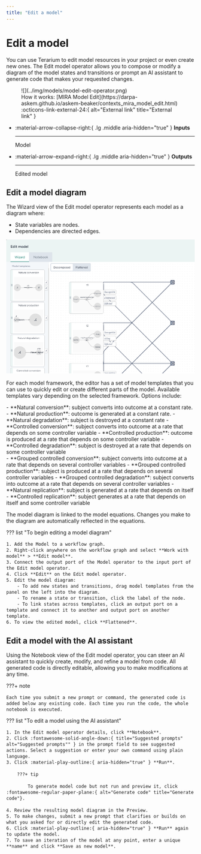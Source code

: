 ```yaml
---
title: "Edit a model"
---
```


# Edit a model

You can use Terarium to edit model resources in your project or even create new ones. The Edit model operator allows you to compose or modify a diagram of the model states and transitions or prompt an AI assistant to generate code that makes your requested changes.

<figure markdown>
![](../img/models/model-edit-operator.png)
<figcaption markdown>How it works: [MIRA Model Edit](https://darpa-askem.github.io/askem-beaker/contexts_mira_model_edit.html) :octicons-link-external-24:{ alt="External link" title="External link" }</figcaption> 
</figure>

<div class="grid cards" markdown>

-   :material-arrow-collapse-right:{ .lg .middle aria-hidden="true" } __Inputs__

    ---

    Model

-   :material-arrow-expand-right:{ .lg .middle aria-hidden="true" } __Outputs__

    ---

    Edited model

</div>

## Edit a model diagram

The Wizard view of the Edit model operator represents each model as a diagram where:

- State variables are nodes.
- Dependencies are directed edges. 

![Diagram showing the connected states and transitions in a SIR model](../img/models/diagram-edit.png)

For each model framework, the editor has a set of model templates that you can use to quickly edit or create different parts of the model. Available templates vary depending on the selected framework. Options include:

<div class="grid" markdown>
<div markdown>
- **Natural conversion**: subject converts into outcome at a constant rate.
- **Natural production**: outcome is generated at a constant rate.
- **Natural degradation**: subject is destroyed at a constant rate
- **Controlled conversion**: subject converts into outcome at a rate that depends on some controller variable
- **Controlled production**: outcome is produced at a rate that depends on some controller variable
- **Controlled degradation**: subject is destroyed at a rate that depends on some controller variable
</div>
<div markdown>
- **Grouped controlled conversion**: subject converts into outcome at a rate that depends on several controller variables
- **Grouped controlled production**: subject is produced at a rate  that depends on several controller variables
- **Grouped controlled degradation**: subject converts into outcome at a rate that depends on several controller variables
- **Natural replication**: subject is generated at a rate that depends on itself
- **Controlled replication**: subject generates at a rate that depends on itself and some controller variable</div>
</div>

The model diagram is linked to the model equations. Changes you make to the diagram are automatically reflected in the equations.

??? list "To begin editing a model diagram"

    1. Add the Model to a workflow graph.
    2. Right-click anywhere on the workflow graph and select **Work with model** > **Edit model**.
    3. Connect the output port of the Model operator to the input port of the Edit model operator.
    4. Click **Edit** on the Edit model operator.
    5. Edit the model diagram:
        - To add new states and transitions, drag model templates from the panel on the left into the diagram.
        - To rename a state or transition, click the label of the node.
        - To link states across templates, click an output port on a template and connect it to another and output port on another template.
    6. To view the edited model, click **Flattened**.

## Edit a model with the AI assistant

Using the Notebook view of the Edit model operator, you can steer an AI assistant to quickly create, modify, and refine a model from code. All generated code is directly editable, allowing you to make modifications at any time.

???+ note

    Each time you submit a new prompt or command, the generated code is added below any existing code. Each time you run the code, the whole notebook is executed.

??? list "To edit a model using the AI assistant"

    1. In the Edit model operator details, click **Notebook**.
    2. Click :fontawesome-solid-angle-down:{ title="Suggested prompts" alt="Suggested prompts"" } in the prompt field to see suggested actions. Select a suggestion or enter your own command using plain language.
    3. Click :material-play-outline:{ aria-hidden="true" } **Run**.

        ???+ tip

            To generate model code but not run and preview it, click :fontawesome-regular-paper-plane:{ alt="Generate code" title="Generate code"}.

    4. Review the resulting model diagram in the Preview. 
    5. To make changes, submit a new prompt that clarifies or builds on what you asked for or directly edit the generated code.
    6. Click :material-play-outline:{ aria-hidden="true" } **Run** again to update the model.
    7. To save an iteration of the model at any point, enter a unique **name** and click **Save as new model**.
